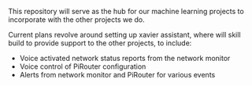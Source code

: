 This repository will serve as the hub for our machine learning projects to incorporate with the other projects we do.

Current plans revolve around setting up xavier assistant, where will skill build to provide support to the other projects, to include:

- Voice activated network status reports from the network monitor
- Voice control of PiRouter configuration
- Alerts from network monitor and PiRouter for various events
